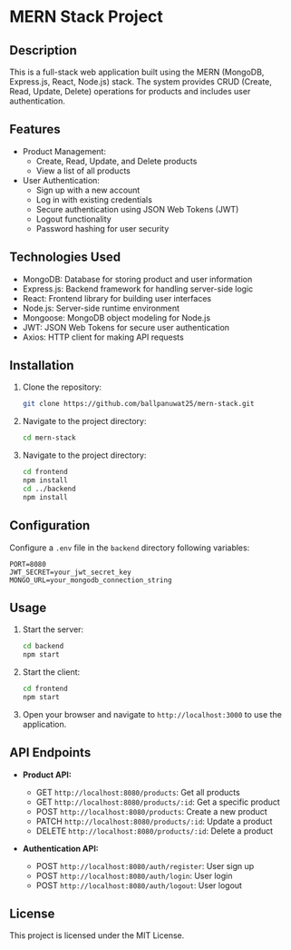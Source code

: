 # MERN Stack Project

## Description
This is a full-stack web application built using the MERN (MongoDB, Express.js, React, Node.js) stack. The system provides CRUD (Create, Read, Update, Delete) operations for products and includes user authentication.

## Features
- Product Management:
  - Create, Read, Update, and Delete products
  - View a list of all products
- User Authentication:
  - Sign up with a new account
  - Log in with existing credentials
  - Secure authentication using JSON Web Tokens (JWT)
  - Logout functionality
  - Password hashing for user security

## Technologies Used
- MongoDB: Database for storing product and user information
- Express.js: Backend framework for handling server-side logic
- React: Frontend library for building user interfaces
- Node.js: Server-side runtime environment
- Mongoose: MongoDB object modeling for Node.js
- JWT: JSON Web Tokens for secure user authentication
- Axios: HTTP client for making API requests

## Installation
1. Clone the repository:
   ```bash
   git clone https://github.com/ballpanuwat25/mern-stack.git
   ```
2. Navigate to the project directory:
	``` bash
	cd mern-stack
	```
3. Navigate to the project directory:
	```bash
	cd frontend
	npm install
	cd ../backend
	npm install
	```
## Configuration
Configure a `.env` file in the `backend` directory following variables:
```
PORT=8080
JWT_SECRET=your_jwt_secret_key
MONGO_URL=your_mongodb_connection_string
```

## Usage
1. Start the server:
	```bash
	cd backend
	npm start
	```
2. Start the client:
	```bash
	cd frontend
	npm start
	```
3. Open your browser and navigate to `http://localhost:3000` to use the application.

## API Endpoints
-   **Product API:**

    -   GET `http://localhost:8080/products`: Get all products
    -   GET `http://localhost:8080/products/:id`: Get a specific product
    -   POST `http://localhost:8080/products`: Create a new product
    -   PATCH `http://localhost:8080/products/:id`: Update a product
    -   DELETE `http://localhost:8080/products/:id`: Delete a product
-   **Authentication API:**
    
    -   POST `http://localhost:8080/auth/register`: User sign up
    -   POST `http://localhost:8080/auth/login`: User login
    -   POST `http://localhost:8080/auth/logout`: User logout

## License

This project is licensed under the MIT License.
